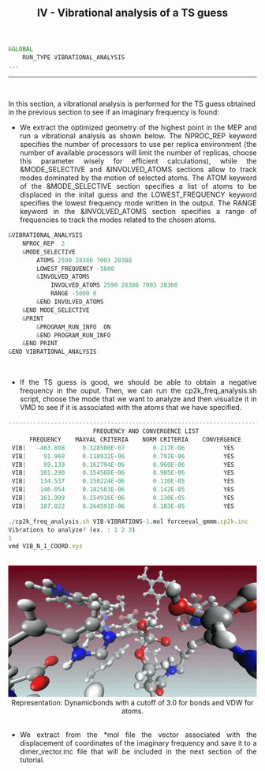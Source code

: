 <h2><p align="center"> IV - Vibrational analysis of a TS guess </p></h2>

<br/>

```js
&GLOBAL
    RUN_TYPE VIBRATIONAL_ANALYSIS
...
```
---

<br/>
 
In this section, a vibrational analysis is performed for the TS guess obtained in the previous section to see if an imaginary frequency is found:

- <p align="justify">We extract the optimized geometry of the highest point in the MEP and run a vibrational analysis as shown below. The NPROC_REP keyword specifies the number of processors to use per replica environment (the number of available processors will limit the number of replicas, choose this parameter wisely for efficient calculations), while the &MODE_SELECTIVE and &INVOLVED_ATOMS sections allow to track modes dominated by the motion of selected atoms. The ATOM keyword of the &MODE_SELECTIVE section specifies a list of atoms to be displaced in the inital guess and the LOWEST_FREQUENCY keyword specifies the lowest frequency mode written in the output. The RANGE keyword in the &INVOLVED_ATOMS section specifies a range of frequencies to track the modes related to the chosen atoms.</p>

```js
&VIBRATIONAL_ANALYSIS
    NPROC_REP  2
    &MODE_SELECTIVE
        ATOMS 2590 28386 7003 28388
        LOWEST_FREQUENCY -5000
        &INVOLVED_ATOMS
            INVOLVED_ATOMS 2590 28386 7003 28388
            RANGE -5000 0
        &END INVOLVED_ATOMS
    &END MODE_SELECTIVE
    &PRINT
        &PROGRAM_RUN_INFO  ON
        &END PROGRAM_RUN_INFO
    &END PRINT
&END VIBRATIONAL_ANALYSIS
```

<br/>
 
- <p align="justify">If the TS guess is good, we should be able to obtain a negative frequency in the ouput. Then, we can run the cp2k_freq_analysis.sh script, choose the mode that we want to analyze and then visualize it in VMD to see if it is associated with the atoms that we have specified.</p>

```js
-------------------------------------------------------------------------------
                        FREQUENCY AND CONVERGENCE LIST
      FREQUENCY    MAXVAL CRITERIA    NORM CRITERIA    CONVERGENCE
 VIB|   -463.808     0.328500E-07        0.217E-06           YES
 VIB|     91.968     0.118932E-06        0.791E-06           YES
 VIB|     99.139     0.162794E-06        0.960E-06           YES
 VIB|    101.290     0.154508E-06        0.985E-06           YES
 VIB|    134.537     0.150224E-06        0.110E-05           YES
 VIB|    146.054     0.182583E-06        0.142E-05           YES
 VIB|    161.999     0.154916E-06        0.130E-05           YES
 VIB|    187.022     0.264591E-06        0.183E-05           YES
```

```js
./cp2k_freq_analysis.sh VIB-VIBRATIONS-1.mol forceeval_qmmm.cp2k.inc
Vibrations to analyze? (ex. : 1 2 3)
1
vmd VIB_N_1_COORD.xyz 
```

<br/>
 
<div align="center">
    <img src="freq.gif">
Representation: Dynamicbonds with a cutoff of 3.0 for bonds and VDW for atoms.
</div>

<br/>

- <p align="justify">We extract from the *mol file the vector associated with the displacement of coordinates of the imaginary frequency and save it to a dimer_vector.inc file that will be included in the next section of the tutorial.</p>



